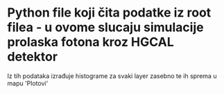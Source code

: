 # Python file koji čita podatke iz root filea - u ovome slucaju simulacije prolaska fotona kroz HGCAL detektor
Iz tih podataka izrađuje histograme za svaki layer zasebno te ih sprema u mapu 'Plotovi'
